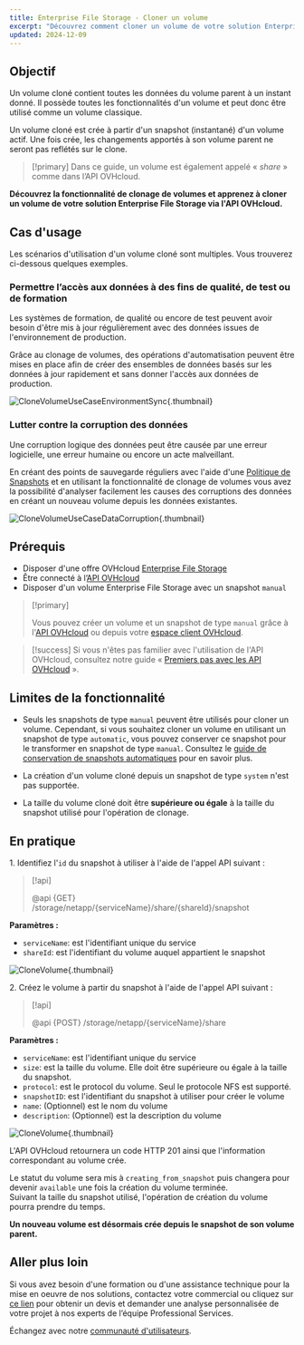 ```yaml
---
title: Enterprise File Storage - Cloner un volume
excerpt: "Découvrez comment cloner un volume de votre solution Enterprise File Storage à l'aide de l'API OVHcloud"
updated: 2024-12-09
---
```


## Objectif

Un volume cloné contient toutes les données du volume parent à un instant donné. Il possède toutes les fonctionnalités d'un volume et peut donc être utilisé comme un volume classique.<br>

Un volume cloné est crée à partir d'un snapshot (instantané) d'un volume actif. Une fois crée, les changements apportés à son volume parent ne seront pas reflétés sur le clone.

> [!primary]
> Dans ce guide, un volume est également appelé « *share* » comme dans l’API OVHcloud.

**Découvrez la fonctionnalité de clonage de volumes et apprenez à cloner un volume de votre solution Enterprise File Storage via l'API OVHcloud.**

## Cas d'usage

Les scénarios d'utilisation d'un volume cloné sont multiples. Vous trouverez ci-dessous quelques exemples.

### Permettre l’accès aux données à des fins de qualité, de test ou de formation

Les systèmes de formation, de qualité ou encore de test peuvent avoir besoin d'être mis à jour régulièrement avec des données issues de l'environnement de production.<br>

Grâce au clonage de volumes, des opérations d'automatisation peuvent être mises en place afin de créer des ensembles de données basés sur les données à jour rapidement et sans donner l'accès aux données de production.

![CloneVolumeUseCaseEnvironmentSync](images/clone_volume_use_case_1.png){.thumbnail}

### Lutter contre la corruption des données

Une corruption logique des données peut être causée par une erreur logicielle, une erreur humaine ou encore un acte malveillant.<br>

En créant des points de sauvegarde réguliers avec l'aide d'une [Politique de Snapshots](/pages/storage_and_backup/file_storage/enterprise_file_storage/netapp_snapshot_policy) et en utilisant la fonctionnalité de clonage de volumes vous avez la possibilité d'analyser facilement les causes des corruptions des données en créant un nouveau volume depuis les données existantes.

![CloneVolumeUseCaseDataCorruption](images/clone_volume_use_case_2.png){.thumbnail}

## Prérequis

- Disposer d'une offre OVHcloud [Enterprise File Storage](/links/storage/enterprise-file-storage)
- Être connecté à l’[API OVHcloud](/links/api)
- Disposer d'un volume Enterprise File Storage avec un snapshot `manual`

> [!primary]
>
> Vous pouvez créer un volume et un snapshot de type `manual` grâce à l'[API OVHcloud](/links/api) ou depuis votre [espace client OVHcloud](/links/manager).

> [!success]
> Si vous n'êtes pas familier avec l'utilisation de l'API OVHcloud, consultez notre guide « [Premiers pas avec les API OVHcloud](/pages/manage_and_operate/api/first-steps) ».

## Limites de la fonctionnalité

- Seuls les snapshots de type `manual` peuvent être utilisés pour cloner un volume.
Cependant, si vous souhaitez cloner un volume en utilisant un snapshot de type `automatic`, vous pouvez conserver ce snapshot pour le transformer en snapshot de type `manual`.
Consultez le [guide de conservation de snapshots automatiques](/pages/storage_and_backup/file_storage/enterprise_file_storage/netapp_hold_automatic_snapshot) pour en savoir plus.
  
- La création d'un volume cloné depuis un snapshot de type `system` n'est pas supportée.

- La taille du volume cloné doit être **supérieure ou égale** à la taille du snapshot utilisé pour l'opération de clonage.

## En pratique

1\. Identifiez l'`id` du snapshot à utiliser à l'aide de l'appel API suivant :

> [!api]
>
> @api {GET} /storage/netapp/{serviceName}/share/{shareId}/snapshot
>

**Paramètres :**

- `serviceName`: est l'identifiant unique du service
- `shareId`: est l'identifiant du volume auquel appartient le snapshot

![CloneVolume](images/clone_volume_step_1.png){.thumbnail}

2\. Créez le volume à partir du snapshot à l'aide de l'appel API suivant :

> [!api]
>
> @api {POST} /storage/netapp/{serviceName}/share
>

**Paramètres :**

- `serviceName`: est l'identifiant unique du service
- `size`: est la taille du volume. Elle doit être supérieure ou égale à la taille du snapshot.
- `protocol`: est le protocol du volume. Seul le protocole NFS est supporté.
- `snapshotID`: est l'identifiant du snapshot à utiliser pour créer le volume
- `name`: (Optionnel) est le nom du volume
- `description`: (Optionnel) est la description du volume

![CloneVolume](images/clone_volume_step_2.png){.thumbnail}

L'API OVHcloud retournera un code HTTP 201 ainsi que l'information correspondant au volume crée.<br>

Le statut du volume sera mis à `creating_from_snapshot` puis changera pour devenir `available` une fois la création du volume terminée.<br>
Suivant la taille du snapshot utilisé, l'opération de création du volume pourra prendre du temps.

**Un nouveau volume est désormais crée depuis le snapshot de son volume parent.**

## Aller plus loin

Si vous avez besoin d'une formation ou d'une assistance technique pour la mise en oeuvre de nos solutions, contactez votre commercial ou cliquez sur [ce lien](/links/professional-services) pour obtenir un devis et demander une analyse personnalisée de votre projet à nos experts de l’équipe Professional Services.

Échangez avec notre [communauté d'utilisateurs](/links/community).